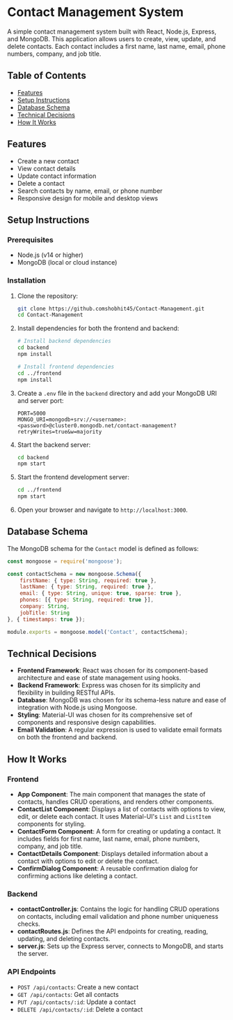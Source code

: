# Contact Management System

A simple contact management system built with React, Node.js, Express, and MongoDB. This application allows users to create, view, update, and delete contacts. Each contact includes a first name, last name, email, phone numbers, company, and job title.

## Table of Contents

- [Features](#features)
- [Setup Instructions](#setup-instructions)
- [Database Schema](#database-schema)
- [Technical Decisions](#technical-decisions)
- [How It Works](#how-it-works)

## Features

- Create a new contact
- View contact details
- Update contact information
- Delete a contact
- Search contacts by name, email, or phone number
- Responsive design for mobile and desktop views

## Setup Instructions

### Prerequisites

- Node.js (v14 or higher)
- MongoDB (local or cloud instance)

### Installation

1. Clone the repository:

    ```sh
    git clone https://github.comshobhit45/Contact-Management.git
    cd Contact-Management
    ```

2. Install dependencies for both the frontend and backend:

    ```sh
    # Install backend dependencies
    cd backend
    npm install

    # Install frontend dependencies
    cd ../frontend
    npm install
    ```

3. Create a `.env` file in the `backend` directory and add your MongoDB URI and server port:

    ```env
    PORT=5000
    MONGO_URI=mongodb+srv://<username>:<password>@cluster0.mongodb.net/contact-management?retryWrites=true&w=majority
    ```

4. Start the backend server:

    ```sh
    cd backend
    npm start
    ```

5. Start the frontend development server:

    ```sh
    cd ../frontend
    npm start
    ```

6. Open your browser and navigate to `http://localhost:3000`.

## Database Schema

The MongoDB schema for the `Contact` model is defined as follows:

```javascript
const mongoose = require('mongoose');

const contactSchema = new mongoose.Schema({
    firstName: { type: String, required: true },
    lastName: { type: String, required: true },
    email: { type: String, unique: true, sparse: true },
    phones: [{ type: String, required: true }],
    company: String,
    jobTitle: String
}, { timestamps: true });

module.exports = mongoose.model('Contact', contactSchema);

```
## Technical Decisions

- **Frontend Framework**: React was chosen for its component-based architecture and ease of state management using hooks.
- **Backend Framework**: Express was chosen for its simplicity and flexibility in building RESTful APIs.
- **Database**: MongoDB was chosen for its schema-less nature and ease of integration with Node.js using Mongoose.
- **Styling**: Material-UI was chosen for its comprehensive set of components and responsive design capabilities.
- **Email Validation**: A regular expression is used to validate email formats on both the frontend and backend.

## How It Works

### Frontend

- **App Component**: The main component that manages the state of contacts, handles CRUD operations, and renders other components.
- **ContactList Component**: Displays a list of contacts with options to view, edit, or delete each contact. It uses Material-UI's `List` and `ListItem` components for styling.
- **ContactForm Component**: A form for creating or updating a contact. It includes fields for first name, last name, email, phone numbers, company, and job title.
- **ContactDetails Component**: Displays detailed information about a contact with options to edit or delete the contact.
- **ConfirmDialog Component**: A reusable confirmation dialog for confirming actions like deleting a contact.

### Backend

- **contactController.js**: Contains the logic for handling CRUD operations on contacts, including email validation and phone number uniqueness checks.
- **contactRoutes.js**: Defines the API endpoints for creating, reading, updating, and deleting contacts.
- **server.js**: Sets up the Express server, connects to MongoDB, and starts the server.

### API Endpoints

- `POST /api/contacts`: Create a new contact
- `GET /api/contacts`: Get all contacts
- `PUT /api/contacts/:id`: Update a contact
- `DELETE /api/contacts/:id`: Delete a contact

